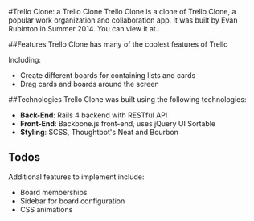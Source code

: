 #Trello Clone: a Trello Clone
Trello Clone is a clone of Trello Clone, a popular work organization and collaboration app. It was built by Evan Rubinton in Summer 2014. You can view it at..

##Features
Trello Clone has many of the coolest features of Trello

Including:

- Create different boards for containing lists and cards
- Drag cards and boards around the screen

##Technologies
Trello Clone was built using the following technologies:

- **Back-End**: Rails 4 backend with RESTful API
- **Front-End**: Backbone.js front-end, uses jQuery UI Sortable
- **Styling**: SCSS, Thoughtbot's Neat and Bourbon

## Todos
Additional features to implement include:

- Board memberships
- Sidebar for board configuration
- CSS animations